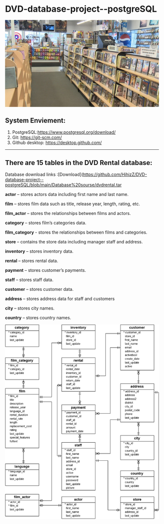 #  DVD-database-project--postgreSQL

![background](https://github.com/HihizZ/DVD-database-project--postgreSQL/blob/main/resourse/Photo/BG.jpeg)

## System Enviement:
1. PostgreSQL:https://www.postgresql.org/download/
2. Git: https://git-scm.com/
3. Github desktop: https://desktop.github.com/

---

## There are 15 tables in the DVD Rental database:
Database download links :[Download](https://github.com/HihizZ/DVD-database-project--postgreSQL/blob/main/Database%20sourse/dvdrental.tar

**actor** – stores actors data including first name and last name.

**film** – stores film data such as title, release year, length, rating, etc.

**film_actor** – stores the relationships between films and actors.

**category** – stores film’s categories data.

**film_category** - stores the relationships between films and categories.

**store** – contains the store data including manager staff and address.

**inventory** – stores inventory data.

**rental** – stores rental data.

**payment** – stores customer’s payments.

**staff** – stores staff data.

**customer** – stores customer data.

**address** – stores address data for staff and customers

**city** – stores city names.

**country** – stores country names.

![dvd rental database diagram](https://github.com/HihizZ/DVD-database-project--postgreSQL/blob/main/resourse/Photo/dvd-rental-sample-database-diagram.png)
